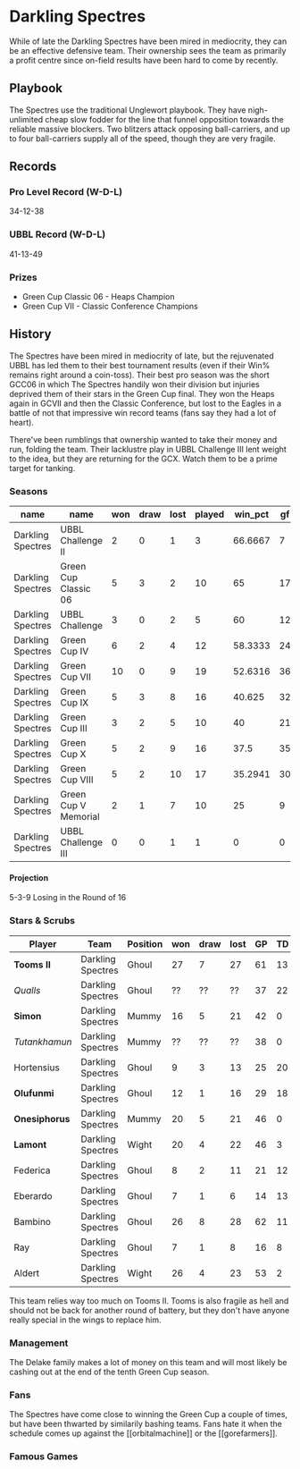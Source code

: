 # Darkling Spectres

While of late the Darkling Spectres have been mired in mediocrity, they can be an effective defensive team. Their ownership sees the team as primarily a profit centre since on-field results have been hard to come by recently.

## Playbook

The Spectres use the traditional Unglewort playbook. They have nigh-unlimited cheap slow fodder for the line that funnel opposition towards the reliable massive blockers. Two blitzers attack opposing ball-carriers, and up to four ball-carriers supply all of the speed, though they are very fragile.

## Records

### Pro Level Record (W-D-L)

34-12-38

### UBBL Record (W-D-L)

41-13-49

### Prizes

* Green Cup Classic 06 - Heaps Champion
* Green Cup VII - Classic Conference Champions

## History

The Spectres have been mired in mediocrity of late, but the rejuvenated UBBL has led them to their best tournament results (even if their Win% remains right around a coin-toss). Their best pro season was the short GCC06 in which The Spectres handily won their division but injuries deprived them of their stars in the Green Cup final. They won the Heaps again in GCVII and then the Classic Conference, but lost to the Eagles in a battle of not that impressive win record teams (fans say they had a lot of heart).

There've been rumblings that ownership wanted to take their money and run, folding the team. Their lacklustre play in UBBL Challenge III lent weight to the idea, but they are returning for the GCX. Watch them to be a prime target for tanking.

### Seasons

| name              | name                 | won  | draw | lost | played | win_pct | gf   | ga   | cas  | tcdiff | ff   |
|-------------------|----------------------|------|------|------|--------|---------|------|------|------|--------|------|
| Darkling Spectres | UBBL Challenge II    |    2 |    0 |    1 |      3 | 66.6667 |    7 |    8 |    7 |      2 |   -1 |
| Darkling Spectres | Green Cup Classic 06 |    5 |    3 |    2 |     10 |      65 |   17 |   14 |   10 |     -2 |    3 |
| Darkling Spectres | UBBL Challenge       |    3 |    0 |    2 |      5 |      60 |   12 |    8 |    7 |      0 |    1 |
| Darkling Spectres | Green Cup IV         |    6 |    2 |    4 |     12 | 58.3333 |   24 |   20 |   24 |      9 |    0 |
| Darkling Spectres | Green Cup VII        |   10 |    0 |    9 |     19 | 52.6316 |   36 |   39 |   33 |     14 |    1 |
| Darkling Spectres | Green Cup IX         |    5 |    3 |    8 |     16 |  40.625 |   32 |   45 |   27 |     -3 |   -2 |
| Darkling Spectres | Green Cup III        |    3 |    2 |    5 |     10 |      40 |   21 |   24 |   25 |     13 |    2 |
| Darkling Spectres | Green Cup X          |    5 |    2 |    9 |     16 |    37.5 |   35 |   45 |   24 |     -1 |    0 |
| Darkling Spectres | Green Cup VIII       |    5 |    2 |   10 |     17 | 35.2941 |   30 |   42 |   42 |     23 |   -1 |
| Darkling Spectres | Green Cup V Memorial |    2 |    1 |    7 |     10 |      25 |    9 |   19 |   17 |      6 |   -1 |
| Darkling Spectres | UBBL Challenge III   |    0 |    0 |    1 |      1 |       0 |    0 |    4 |    2 |     -3 |   -1 |

#### Projection

5-3-9 Losing in the Round of 16

### Stars & Scrubs

| Player       | Team              | Position   | won  | draw | lost | GP   | TD   | Comp | Ints | BH   | SI   | Ki   | MVP  | SPP  |
|--------------|-------------------|------------|------|------|------|------|------|------|------|------|------|------|------|------|
| **Tooms II**   | Darkling Spectres | Ghoul      |   27 |    7 |   27 |   61 |   13 |   83 |    1 |    3 |    0 |    0 |    5 |  155 |
| *Qualls* | Darkling Spectres | Ghoul | ?? | ?? | ?? | 37 | 22 | 30 | 1 | 0 | 1 | 0 | 3 | 115 |
| **Simon**       | Darkling Spectres | Mummy      |   16 |    5 |   21 |   42 |    0 |    0 |    0 |   18 |    6 |    4 |    5 |   81 |
| *Tutankhamun* | Darkling Spectres | Mummy | ?? | ?? | ?? | 38 |  0 | 0 | 2 | 16 | 9 | 4 | 3 | 76 |
| Hortensius  | Darkling Spectres | Ghoul      |    9 |    3 |   13 |   25 |   20 |    6 |    0 |    1 |    0 |    0 |    1 |   73 |
| **Olufunmi**    | Darkling Spectres | Ghoul      |   12 |    1 |   16 |   29 |   18 |    3 |    2 |    2 |    0 |    0 |    0 |   65 |
| **Onesiphorus** | Darkling Spectres | Mummy      |   20 |    5 |   21 |   46 |    0 |    0 |    0 |   11 |   12 |    1 |    3 |   63 |
| **Lamont**      | Darkling Spectres | Wight      |   20 |    4 |   22 |   46 |    3 |    0 |    0 |    5 |    4 |    0 |    6 |   57 |
| Federica    | Darkling Spectres | Ghoul      |    8 |    2 |   11 |   21 |   12 |    3 |    0 |    1 |    0 |    0 |    3 |   56 |
| Eberardo    | Darkling Spectres | Ghoul      |    7 |    1 |    6 |   14 |   13 |    2 |    0 |    0 |    0 |    0 |    2 |   51 |
| Bambino     | Darkling Spectres | Ghoul      |   26 |    8 |   28 |   62 |   11 |    7 |    0 |    2 |    0 |    0 |    1 |   49 |
| Ray       | Darkling Spectres | Ghoul      |    7 |    1 |    8 |   16 |    8 |    4 |    0 |    2 |    1 |    0 |    2 |   44 |
| Aldert      | Darkling Spectres | Wight      |   26 |    4 |   23 |   53 |    2 |    1 |    0 |    5 |    4 |    1 |    3 |   42 |

This team relies way too much on Tooms II. Tooms is also fragile as hell and should not be back for another round of battery, but they don't have anyone really special in the wings to replace him.

### Management

The Delake family makes a lot of money on this team and will most likely be cashing out at the end of the tenth Green Cup season.

### Fans

The Spectres have come close to winning the Green Cup a couple of times, but have been thwarted by similarily bashing teams. Fans hate it when the schedule comes up against the [[orbitalmachine]] or the [[gorefarmers]].

### Famous Games

